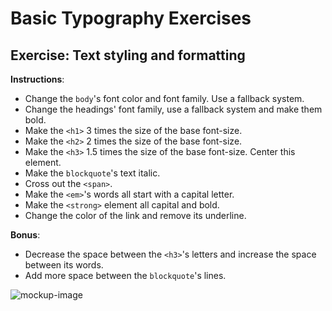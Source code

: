 # Basic Typography Exercises

## Exercise: Text styling and formatting

**Instructions**:

* Change the `body`'s font color and font family. Use a fallback system.
* Change the headings' font family, use a fallback system and make them bold.
* Make the `<h1>` 3 times the size of the base font-size.
* Make the `<h2>` 2 times the size of the base font-size.
* Make the `<h3>` 1.5 times the size of the base font-size. Center this element.
* Make the `blockquote`'s text italic.
* Cross out the `<span>`.
* Make the `<em>`'s words all start with a capital letter.
* Make the `<strong>` element all capital and bold.
* Change the color of the link and remove its underline.

**Bonus**: 
* Decrease the space between the `<h3>`'s letters and increase the space between its words.
* Add more space between the `blockquote`'s lines.

![mockup-image](./image/reference-image.png)